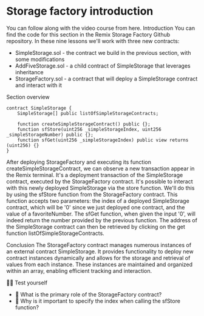 # Storage factory introduction

You can follow along with the video course from here.
Introduction
You can find the code for this section in the Remix Storage Factory Github repository. In these nine lessons we'll work with three new contracts:

- SimpleStorage.sol - the contract we build in the previous section, with some modifications
- AddFiveStorage.sol - a child contract of SimpleStorage that leverages inheritance
- StorageFactory.sol - a contract that will deploy a SimpleStorage contract and interact with it

Section overview

```solidity
contract SimpleStorage {
    SimpleStorage[] public listOfSimpleStorageContracts;

    function createSimpleStorageContract() public {};
    function sfStore(uint256 _simpleStorageIndex, uint256 _simpleStorageNumber) public {};
    function sfGet(uint256 _simpleStorageIndex) public view returns (uint256) {}
}
```

After deploying StorageFactory and executing its function createSimpleStorageContract, we can observe a new transaction appear in the Remix terminal. It's a deployment transaction of the SimpleStorage contract, executed by the StorageFactory contract.
It's possible to interact with this newly deployed SimpleStorage via the store function. We'll do this by using the sfStore function from the StorageFactory contract. This function accepts two parameters: the index of a deployed SimpleStorage contract, which will be '0' since we just deployed one contract, and the value of a favoriteNumber.
The sfGet function, when given the input '0', will indeed return the number provided by the previous function. The address of the SimpleStorage contract can then be retrieved by clicking on the get function listOfSimpleStorageContracts.

Conclusion
The StorageFactory contract manages numerous instances of an external contract SimpleStorage. It provides functionality to deploy new contract instances dynamically and allows for the storage and retrieval of values from each instance. These instances are maintained and organized within an array, enabling efficient tracking and interaction.

🧑‍💻 Test yourself

- 📕 What is the primary role of the StorageFactory contract?
- 📕 Why is it important to specify the index when calling the sfStore function?
